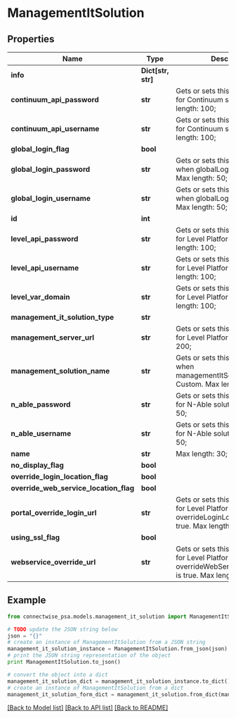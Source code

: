 # ManagementItSolution


## Properties
Name | Type | Description | Notes
------------ | ------------- | ------------- | -------------
**info** | **Dict[str, str]** |  | [optional] 
**continuum_api_password** | **str** | Gets or sets             this is only required for Continuum solution. Max length: 100; | [optional] 
**continuum_api_username** | **str** | Gets or sets             this is only required for Continuum solution. Max length: 100; | [optional] 
**global_login_flag** | **bool** |  | [optional] 
**global_login_password** | **str** | Gets or sets             this is only required when globalLoginFlag &#x3D; true. Max length: 50; | [optional] 
**global_login_username** | **str** | Gets or sets             this is only required when globalLoginFlag &#x3D; true. Max length: 50; | [optional] 
**id** | **int** |  | [optional] 
**level_api_password** | **str** | Gets or sets             this is only required for Level Platforms solution. Max length: 100; | [optional] 
**level_api_username** | **str** | Gets or sets             this is only required for Level Platforms solution. Max length: 100; | [optional] 
**level_var_domain** | **str** | Gets or sets             this is only required for Level Platforms solution. Max length: 100; | [optional] 
**management_it_solution_type** | **str** |  | 
**management_server_url** | **str** | Gets or sets             this is only required for Level Platforms. Max length: 200; | [optional] 
**management_solution_name** | **str** | Gets or sets             this is only required when managementItSolutionType is Custom. Max length: 30; | [optional] 
**n_able_password** | **str** | Gets or sets             this is only required for N-Able solution. Max length: 50; | [optional] 
**n_able_username** | **str** | Gets or sets             this is only required for N-Able solution. Max length: 50; | [optional] 
**name** | **str** |  Max length: 30; | 
**no_display_flag** | **bool** |  | [optional] 
**override_login_location_flag** | **bool** |  | [optional] 
**override_web_service_location_flag** | **bool** |  | [optional] 
**portal_override_login_url** | **str** | Gets or sets             this is only required for Level Platforms when overrideLoginLocationFlag is true. Max length: 200; | [optional] 
**using_ssl_flag** | **bool** |  | [optional] 
**webservice_override_url** | **str** | Gets or sets             this is only required for Level Platforms when overrideWebServiceLocationFlag is true. Max length: 200; | [optional] 

## Example

```python
from connectwise_psa.models.management_it_solution import ManagementItSolution

# TODO update the JSON string below
json = "{}"
# create an instance of ManagementItSolution from a JSON string
management_it_solution_instance = ManagementItSolution.from_json(json)
# print the JSON string representation of the object
print ManagementItSolution.to_json()

# convert the object into a dict
management_it_solution_dict = management_it_solution_instance.to_dict()
# create an instance of ManagementItSolution from a dict
management_it_solution_form_dict = management_it_solution.from_dict(management_it_solution_dict)
```
[[Back to Model list]](../README.md#documentation-for-models) [[Back to API list]](../README.md#documentation-for-api-endpoints) [[Back to README]](../README.md)



